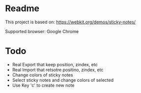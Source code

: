 # Readme

This project is based on: https://webkit.org/demos/sticky-notes/

Supported browser: Google Chrome

# Todo
- Real Export that keep position, zindex, etc
- Real Import that retsotre positino, zindex, etc
- Change colors of sticky notes
- Select sticky notes and change colors of selected
- Use Key 'c' to create new note
